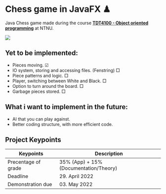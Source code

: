 # Chess game in JavaFX ♟

Java Chess game made during the course **[TDT4100 - Object oriented programming](https://www.ntnu.no/studier/emner/TDT4100#tab=omEmnet)** at NTNU.

![](https://i.pinimg.com/originals/5e/45/c3/5e45c3f6445fba750c3b4776c7a298fb.gif)

## Yet to be implemented:

- Pieces moving. ☑
- IO system, storing and accessing files. (Fenstring) □
- Piece patterns and logic. □
- Player, switching between White and Black. □
- Option to turn around the board. □
- Garbage pieces stored. □

## What i want to implement in the future:
- AI that you can play against.
- Better coding structure, with more efficient code.

## Project Keypoints

| Keypoints                                | Description                             |
| ---------------------------------------- | --------------------------------------- |
| Precentage of grade                      | 35% (App) + 15% (Documentation/Theory)  |
| Deadline                                 | 29. April 2022                          |
| Demonstration due                        | 03. May 2022                            |



